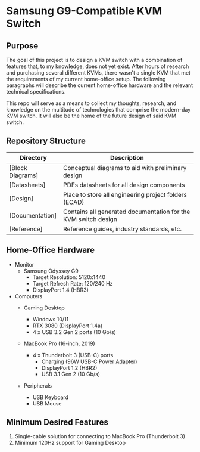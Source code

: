 # **Samsung G9-Compatible KVM Switch**

## **Purpose**
The goal of this project is to design a KVM switch with a combination of features that, to my knowledge, does not yet exist. After hours of research and purchasing several different KVMs, there wasn't a single KVM that met the requirements of my current home-office setup. The following paragraphs will describe the current home-office hardware and the relevant technical specifications.

This repo will serve as a means to collect my thoughts, research, and knowledge on the multitude of technologies that comprise the modern-day KVM switch. It will also be the home of the future design of said KVM switch.

## **Repository Structure**
| Directory | Description |
| --------- | ----------- |
| [Block Diagrams] | Conceptual diagrams to aid with preliminary design |
| [Datasheets] | PDFs datasheets for all design components |
| [Design] | Place to store all engineering project folders (ECAD) |
| [Documentation] | Contains all generated documentation for the KVM switch design |
| [Reference] | Reference guides, industry standards, etc. |

## **Home-Office Hardware**
- Monitor
	- Samsung Odyssey G9
		- Target Resolution: 5120x1440
		- Target Refresh Rate: 120/240 Hz
		- DisplayPort 1.4 (HBR3)
- Computers
	- Gaming Desktop
		- Windows 10/11
		- RTX 3080 (DisplayPort 1.4a)
		- 4 x USB 3.2 Gen 2 ports (10 Gb/s)

	- MacBook Pro (16-inch, 2019)
		- 4 x Thunderbolt 3 (USB-C) ports
			- Charging (96W USB-C Power Adapter)
			- DisplayPort 1.2 (HBR2)
			- USB 3.1 Gen 2 (10 Gb/s)

	- Peripherals
		- USB Keyboard
		- USB Mouse
			

## **Minimum Desired Features**
1. Single-cable solution for connecting to MacBook Pro (Thunderbolt 3)
2. Minimum 120Hz support for Gaming Desktop